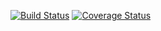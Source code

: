 [![Build Status](https://travis-ci.org/dadosjusbr/parser.svg?branch=master)](https://travis-ci.org/dadosjusbr/parser) 
[![Coverage Status](https://coveralls.io/repos/github/dadosjusbr/parser/badge.svg?branch=master)](https://coveralls.io/github/dadosjusbr/parser?branch=master)
